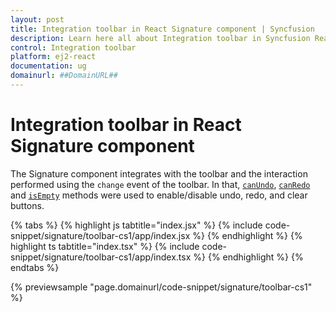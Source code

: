 ```yaml
---
layout: post
title: Integration toolbar in React Signature component | Syncfusion
description: Learn here all about Integration toolbar in Syncfusion React Signature component of Syncfusion Essential JS 2 and more.
control: Integration toolbar 
platform: ej2-react
documentation: ug
domainurl: ##DomainURL##
---
```


# Integration toolbar in React Signature component

The Signature component integrates with the toolbar and the interaction performed using the `change` event of the toolbar.
In that, [`canUndo`](https://ej2.syncfusion.com/react/documentation/api/signature/#canundo), [`canRedo`](https://ej2.syncfusion.com/react/documentation/api/signature/#canredo) and [`isEmpty`](https://ej2.syncfusion.com/react/documentation/api/signature/#isempty) methods were used to enable/disable undo, redo, and clear buttons.

{% tabs %}
{% highlight js tabtitle="index.jsx" %}
{% include code-snippet/signature/toolbar-cs1/app/index.jsx %}
{% endhighlight %}
{% highlight ts tabtitle="index.tsx" %}
{% include code-snippet/signature/toolbar-cs1/app/index.tsx %}
{% endhighlight %}
{% endtabs %}

 {% previewsample "page.domainurl/code-snippet/signature/toolbar-cs1" %}
